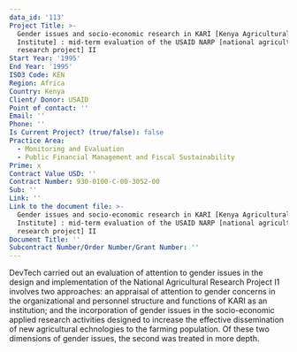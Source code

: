 ```yaml
---
data_id: '113'
Project Title: >-
  Gender issues and socio-economic research in KARI [Kenya Agricultural Research
  Institute] : mid-term evaluation of the USAID NARP [national agricultural
  research project] II
Start Year: '1995'
End Year: '1995'
ISO3 Code: KEN
Region: Africa
Country: Kenya
Client/ Donor: USAID
Point of contact: ''
Email: ''
Phone: ''
Is Current Project? (true/false): false
Practice Area:
  - Monitoring and Evaluation
  - Public Financial Management and Fiscal Sustainability
Prime: x
Contract Value USD: ''
Contract Number: 930-0100-C-00-3052-00
Sub: ''
Link: ''
Link to the document file: >-
  Gender issues and socio-economic research in KARI [Kenya Agricultural Research
  Institute] : mid-term evaluation of the USAID NARP [national agricultural
  research project] II
Document Title: ''
Subcontract Number/Order Number/Grant Number: ''
---
```



DevTech carried out an evaluation of attention to gender issues in the design and implementation of the National Agricultural Research Project I1 involves two approaches: an appraisal of attention to gender concerns in the organizational and personnel structure and functions of KARI as an institution; and the incorporation of gender issues in the socio-economic applied research activities designed to increase the effective dissemination of new agricultural  echnologies to the farming population. Of these two dimensions of gender issues, the second was treated in more depth.